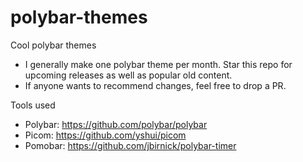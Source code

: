 # polybar-themes

Cool polybar themes

- I generally make one polybar theme per month. Star this repo for upcoming releases as well as popular old content.
- If anyone wants to recommend changes, feel free to drop a PR.

Tools used

- Polybar: https://github.com/polybar/polybar
- Picom: https://github.com/yshui/picom
- Pomobar: https://github.com/jbirnick/polybar-timer
